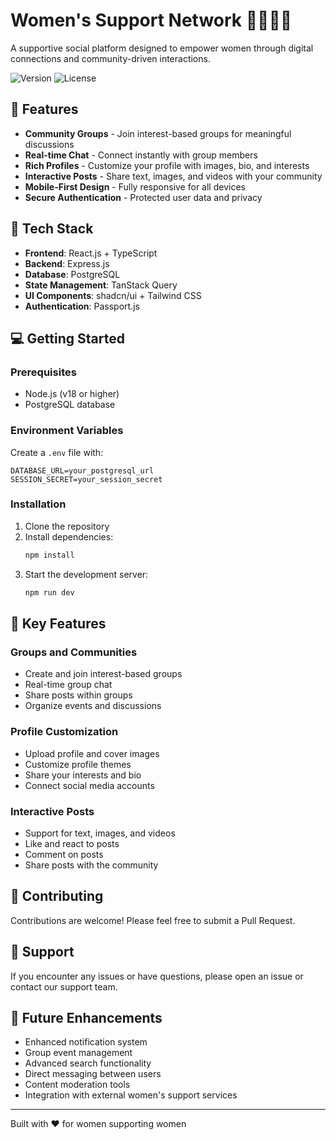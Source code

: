 # Women's Support Network 👩‍👩‍👧‍👦

A supportive social platform designed to empower women through digital connections and community-driven interactions.

![Version](https://img.shields.io/badge/version-1.0.0-blue.svg)
![License](https://img.shields.io/badge/license-MIT-green.svg)

## 🌟 Features

- **Community Groups** - Join interest-based groups for meaningful discussions
- **Real-time Chat** - Connect instantly with group members
- **Rich Profiles** - Customize your profile with images, bio, and interests
- **Interactive Posts** - Share text, images, and videos with your community
- **Mobile-First Design** - Fully responsive for all devices
- **Secure Authentication** - Protected user data and privacy

## 🚀 Tech Stack

- **Frontend**: React.js + TypeScript
- **Backend**: Express.js
- **Database**: PostgreSQL
- **State Management**: TanStack Query
- **UI Components**: shadcn/ui + Tailwind CSS
- **Authentication**: Passport.js

## 💻 Getting Started

### Prerequisites

- Node.js (v18 or higher)
- PostgreSQL database

### Environment Variables

Create a `.env` file with:

```env
DATABASE_URL=your_postgresql_url
SESSION_SECRET=your_session_secret
```

### Installation

1. Clone the repository
2. Install dependencies:
   ```bash
   npm install
   ```
3. Start the development server:
   ```bash
   npm run dev
   ```

## 🌈 Key Features

### Groups and Communities
- Create and join interest-based groups
- Real-time group chat
- Share posts within groups
- Organize events and discussions

### Profile Customization
- Upload profile and cover images
- Customize profile themes
- Share your interests and bio
- Connect social media accounts

### Interactive Posts
- Support for text, images, and videos
- Like and react to posts
- Comment on posts
- Share posts with the community

## 🤝 Contributing

Contributions are welcome! Please feel free to submit a Pull Request.


## 🌟 Support

If you encounter any issues or have questions, please open an issue or contact our support team.

## 🔮 Future Enhancements

- Enhanced notification system
- Group event management
- Advanced search functionality
- Direct messaging between users
- Content moderation tools
- Integration with external women's support services

---

Built with ❤️ for women supporting women

